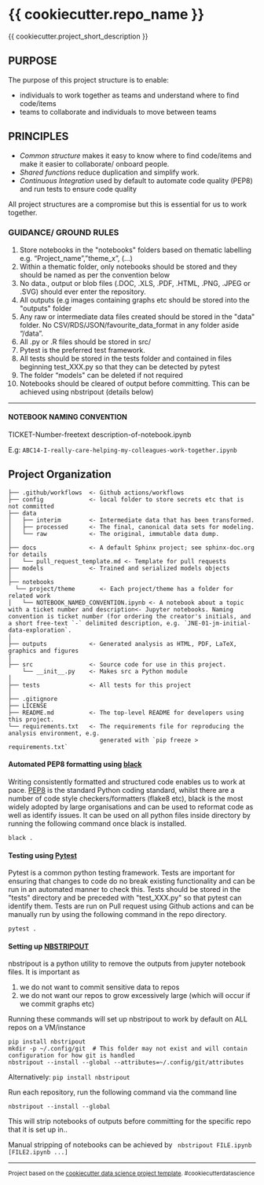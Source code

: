# {{ cookiecutter.repo_name }}

{{ cookiecutter.project_short_description }}

## PURPOSE
The purpose of this project structure is to enable:
- individuals to work together as teams and understand where to find code/items
- teams to collaborate and individuals to move between teams

## PRINCIPLES
- *Common structure* makes it easy to know where to find code/items and make it easier to collaborate/ onboard people.
- *Shared functions* reduce duplication and simplify work.
- *Continuous Integration* used by default to automate code quality (PEP8) and run tests to ensure code quality

All project structures are a compromise but this is essential for us to work together.

### GUIDANCE/ GROUND RULES
1.  Store notebooks in the "notebooks" folders based on thematic labelling e.g. “Project_name”,”theme_x”, (...) 
2.	Within a thematic folder, only notebooks should be stored and they should be named as per the convention below
3.  No data., output or blob files (.DOC, .XLS, .PDF, .HTML, .PNG, .JPEG or .SVG) should ever enter the repository.
4.  All outputs (e.g images containing graphs etc should be stored into the "outputs" folder
4.	Any raw or intermediate data files created should be stored in the "data" folder.  No CSV/RDS/JSON/favourite_data_format in any folder aside “/data”. 
5.	All .py or .R files should be stored in src/ 
6.  Pytest is the preferred test framework.
7.	All tests should be stored in the tests folder and contained in files beginning test_XXX.py so that they can be detected by pytest
8.	The folder “models" can be deleted if not required
10.	Notebooks should be cleared of output before committing. This can be achieved using nbstripout (details below)

------------

#### NOTEBOOK NAMING CONVENTION

TICKET-Number-freetext description-of-notebook.ipynb 

E.g: ```ABC14-I-really-care-helping-my-colleagues-work-together.ipynb```
                          
Project Organization
------------

    ├── .github/workflows  <- Github actions/workflows 
    ├── config             <- local folder to store secrets etc that is not committed
    ├── data
    │   ├── interim        <- Intermediate data that has been transformed.
    │   ├── processed      <- The final, canonical data sets for modeling.
    │   └── raw            <- The original, immutable data dump.
    │
    ├── docs               <- A default Sphinx project; see sphinx-doc.org for details
    │   └── pull_request_template.md <- Template for pull requests
    ├── models             <- Trained and serialized models objects
    │
    ├── notebooks
      └── project/theme       <- Each project/theme has a folder for related work
    │   └── NOTEBOOK_NAMED_CONVENTION.ipynb <- A notebook about a topic with a ticket number and description<- Jupyter notebooks. Naming convention is ticket number (for ordering the creator's initials, and a short free-text `-` delimited description, e.g. `JNE-01-jm-initial-data-exploration`.
    │
    ├── outputs            <- Generated analysis as HTML, PDF, LaTeX, graphics and figures
    │
    ├── src                <- Source code for use in this project.
        └── __init__.py    <- Makes src a Python module 
    │        
    ├── tests              <- All tests for this project
    │
    ├── .gitignore
    ├── LICENSE
    ├── README.md          <- The top-level README for developers using this project.
    └── requirements.txt   <- The requirements file for reproducing the analysis environment, e.g.
                              generated with `pip freeze > requirements.txt`

#### Automated PEP8 formatting using [black](https://github.com/psf/black)
Writing consistently formatted and structured code enables us to work at pace.  [PEP8](https://www.python.org/dev/peps/pep-0008/) is the standard Python coding standard, whilst there are a number of code style checkers/formatters (flake8 etc), black is the most widely adopted by large organisations and can be used to reformat code as well as identify issues.  It can be used on all python files inside directory by running the following command once black is installed.
```
black .
```


#### Testing using [Pytest](https://docs.pytest.org/en/stable/getting-started.html#create-your-first-test)
Pytest is a common python testing framework.  Tests are important for ensuring that changes to code do no break existing functionality and can be run in an automated manner to check this.  Tests should be stored in the "tests" directory and be preceded with "test_XXX.py" so that pytest can identify them.  Tests are run on Pull request using Github actions and can be manually run by using the following command in the repo directory.
```
pytest .
```

#### Setting up [NBSTRIPOUT](https://github.com/kynan/nbstripout)
nbstripout is a python utility to remove the outputs from jupyter notebook files.  It is important as 
1. we do not want to commit sensitive data to repos
2. we do not want our repos to grow excessively large (which will occur if we commit graphs etc)

Running these commands will set up nbstripout to work by default on ALL repos on a VM/instance
```
pip install nbstripout
mkdir -p ~/.config/git  # This folder may not exist and will contain configuration for how git is handled
nbstripout --install --global --attributes=~/.config/git/attributes
```
Alternatively:
```pip install nbstripout```

Run each repository, run the following command via the command line

```nbstripout --install --global```

This will strip notebooks of outputs before committing for the specific repo that it is set up in..

Manual stripping of notebooks can be achieved by
``` nbstripout FILE.ipynb [FILE2.ipynb ...]```

--------

<p><small>Project based on the <a target="_blank" href="https://drivendata.github.io/cookiecutter-data-science/">cookiecutter data science project template</a>. #cookiecutterdatascience</small></p>
